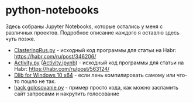 # python-notebooks
Здесь собраны Jupyter Notebooks, которые остались у меня с различных проектов. Подробное описание каждого я оставлю здесь чуть позже.

- [ClasteringRus.py](/ClasteringRus.py) - исходный код программы для статьи на Habr: https://habr.com/ru/post/346206/
- [Activity.py](/Activity.py) ([Activity.ipynb](/Activity.ipynb)) - исходный код программы для статьи на Habr: https://habr.com/ru/post/563124/
- [Dlib for Windows 10 x64](/For%20dlibs/) - если лень компилировать самому или что-то пошло не так.
- [hack golosovanie.py](/hack%20golosovanie.py) - пример просто кода, как можно заспамить сайт запросами и накрутить голосование

